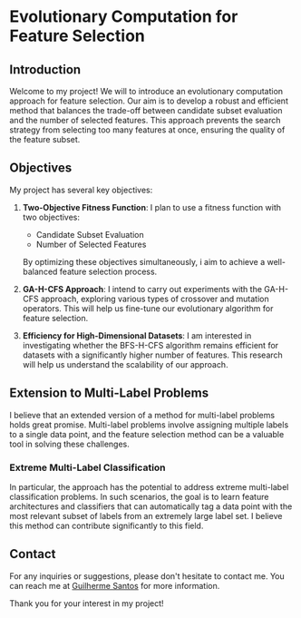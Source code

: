 # Evolutionary Computation for Feature Selection

## Introduction

Welcome to my project! We will to introduce an evolutionary computation approach for feature selection. Our aim is to develop a robust and efficient method that balances the trade-off between candidate subset evaluation and the number of selected features. This approach prevents the search strategy from selecting too many features at once, ensuring the quality of the feature subset.

## Objectives

My project has several key objectives:

1. **Two-Objective Fitness Function**: I plan to use a fitness function with two objectives:
   - Candidate Subset Evaluation
   - Number of Selected Features

   By optimizing these objectives simultaneously, i aim to achieve a well-balanced feature selection process.

2. **GA-H-CFS Approach**: I intend to carry out experiments with the GA-H-CFS approach, exploring various types of crossover and mutation operators. This will help us fine-tune our evolutionary algorithm for feature selection.

3. **Efficiency for High-Dimensional Datasets**: I am interested in investigating whether the BFS-H-CFS algorithm remains efficient for datasets with a significantly higher number of features. This research will help us understand the scalability of our approach.

## Extension to Multi-Label Problems

I believe that an extended version of a method for multi-label problems holds great promise. Multi-label problems involve assigning multiple labels to a single data point, and the feature selection method can be a valuable tool in solving these challenges.

### Extreme Multi-Label Classification

In particular, the approach has the potential to address extreme multi-label classification problems. In such scenarios, the goal is to learn feature architectures and classifiers that can automatically tag a data point with the most relevant subset of labels from an extremely large label set. I believe this method can contribute significantly to this field.

## Contact

For any inquiries or suggestions, please don't hesitate to contact me. You can reach me at [Guilherme Santos](mailto:gssantoz2012@gmail.com) for more information.

Thank you for your interest in my project!
